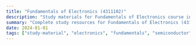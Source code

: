 ```yaml
---
title: "Fundamentals of Electronics (4311102)"
description: "Study materials for Fundamentals of Electronics course including syllabus, papers, and solutions"
summary: "Complete study resources for Fundamentals of Electronics (4311102) - EC Semester 1"
date: 2024-01-01
tags: ["study-material", "electronics", "fundamentals", "semiconductor", "semester-1", "ec", "4311102"]
---
```

